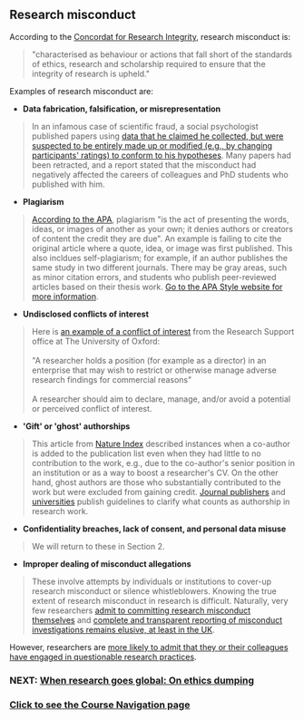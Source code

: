 ## Research misconduct

According to the [Concordat for Research Integrity](https://www.universitiesuk.ac.uk/policy-and-analysis/reports/Documents/2012/the-concordat-to-support-research-integrity-2012.pdf), research misconduct is:

> "characterised as behaviour or actions that fall short of the standards of ethics, research and scholarship required to ensure that the integrity of research is upheld."

Examples of research misconduct are:

* **Data fabrication, falsification, or misrepresentation**

> In an infamous case of scientific fraud, a social psychologist published papers using [data that he claimed he collected, but were suspected to be entirely made up or modified (e.g., by changing participants' ratings) to conform to his hypotheses](https://web.archive.org/web/20160627142859/https://www.tilburguniversity.edu/upload/547aa461-6cd1-48cd-801b-61c434a73f79_interim-report.pdf). Many papers had been retracted, and a report stated that the misconduct had negatively affected the careers of colleagues and PhD students who published with him.

* **Plagiarism**

> [According to the APA](https://apastyle.apa.org/style-grammar-guidelines/citations/plagiarism), plagiarism "is the act of presenting the words, ideas, or images of another as your own; it denies authors or creators of content the credit they are due". An example is failing to cite the original article where a quote, idea, or image was first published. This also incldues self-plagiarism; for example, if an author publishes the same study in two different journals. There may be gray areas, such as minor citation errors, and students who publish peer-reviewed articles based on their thesis work. [Go to the APA Style website for more information](https://apastyle.apa.org/style-grammar-guidelines/citations/plagiarism).

* **Undisclosed conflicts of interest**

> Here is [an example of a conflict of interest](https://researchsupport.admin.ox.ac.uk/governance/integrity/conflict/examples#collapse405516) from the Research Support office at The University of Oxford:<br/><br />"A researcher holds a position (for example as a director) in an enterprise that may wish to restrict or otherwise manage adverse research findings for commercial reasons"<br /><br />A researcher should aim to declare, manage, and/or avoid a potential or perceived conflict of interest.

* **'Gift' or 'ghost' authorships**

> This article from [Nature Index](https://www.natureindex.com/news-blog/gift-ghost-authorship-what-researchers-need-to-know) described instances when a co-author is added to the publication list even when they had little to no contribution to the work, e.g., due to the co-author's senior position in an institution or as a way to boost a researcher's CV. On the other hand, ghost authors are those who substantially contributed to the work but were excluded from gaining credit. [Journal publishers](https://www.nature.com/nature-research/editorial-policies/authorship) and [universities](https://researchsupport.admin.ox.ac.uk/governance/integrity/publication#collapse1310156) publish guidelines to clarify what counts as authorship in research work.

* **Confidentiality breaches, lack of consent, and personal data misuse**

> We will return to these in Section 2.

* **Improper dealing of misconduct allegations**

> These involve attempts by individuals or institutions to cover-up research misconduct or silence whistleblowers. Knowing the true extent of research misconduct in research is difficult. Naturally, very few researchers [admit to committing research misconduct themselves](https://journals.plos.org/plosone/article?id=10.1371/journal.pone.0005738) and [complete and transparent reporting of misconduct investigations remains elusive, at least in the UK](https://www.nature.com/articles/d41586-018-05697-7).

However, researchers are [more likely to admit that they or their colleagues have engaged in questionable research practices](https://journals.plos.org/plosone/article?id=10.1371/journal.pone.0005738).

### NEXT: [When research goes global: On ethics dumping](intergrity-global.md)

### [Click to see the Course Navigation page](toc.md)
